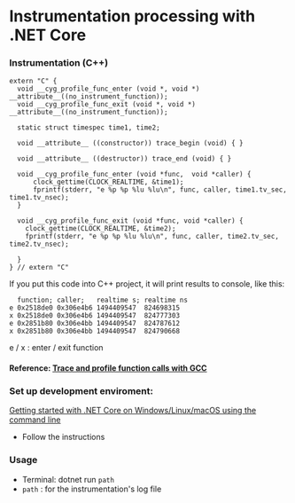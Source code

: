 # Instrumentation processing with .NET Core

### Instrumentation (C++)
```
extern "C" {
  void __cyg_profile_func_enter (void *, void *) __attribute__((no_instrument_function));
  void __cyg_profile_func_exit (void *, void *) __attribute__((no_instrument_function));

  static struct timespec time1, time2;

  void __attribute__ ((constructor)) trace_begin (void) { }

  void __attribute__ ((destructor)) trace_end (void) { }

  void __cyg_profile_func_enter (void *func,  void *caller) {
      clock_gettime(CLOCK_REALTIME, &time1);
      fprintf(stderr, "e %p %p %lu %lu\n", func, caller, time1.tv_sec, time1.tv_nsec);
  }

  void __cyg_profile_func_exit (void *func, void *caller) {
    clock_gettime(CLOCK_REALTIME, &time2);
    fprintf(stderr, "e %p %p %lu %lu\n", func, caller, time2.tv_sec, time2.tv_nsec);

  }
} // extern "C"
```
If you put this code into C++ project, it will print results to console, like this:
```
  function; caller;   realtime s; realtime ns
e 0x2518de0 0x306e4b6 1494409547  824698315
x 0x2518de0 0x306e4b6 1494409547  824777303
e 0x2851b80 0x306e4bb 1494409547  824787612
x 0x2851b80 0x306e4bb 1494409547  824790668
```
  e / x : enter / exit function
#### Reference: [Trace and profile function calls with GCC](https://balau82.wordpress.com/2010/10/06/trace-and-profile-function-calls-with-gcc/)

### Set up development enviroment:
  [Getting started with .NET Core on Windows/Linux/macOS using the command line](https://docs.microsoft.com/hu-hu/dotnet/articles/core/tutorials/using-with-xplat-cli)
  * Follow the instructions

### Usage
  * Terminal: dotnet run `path`
  * `path` : for the instrumentation's log file
    
  
